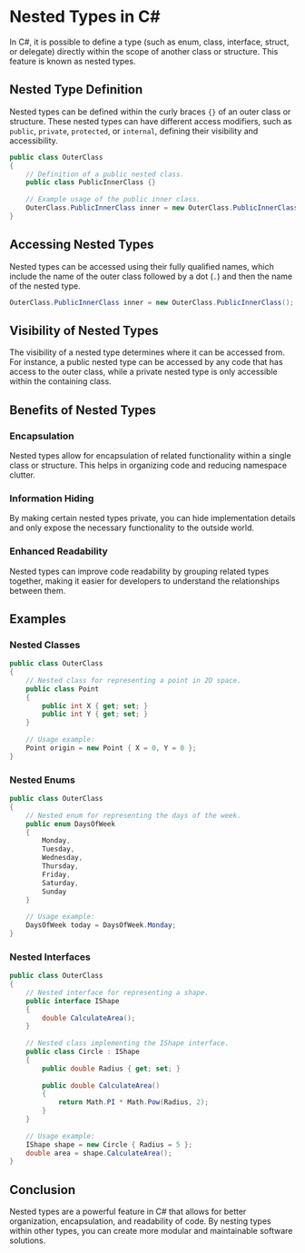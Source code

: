 # Nested Types in C#

In C#, it is possible to define a type (such as enum, class, interface, struct, or delegate) directly within the scope of another class or structure. This feature is known as nested types.

## Nested Type Definition

Nested types can be defined within the curly braces `{}` of an outer class or structure. These nested types can have different access modifiers, such as `public`, `private`, `protected`, or `internal`, defining their visibility and accessibility.

```csharp
public class OuterClass
{
    // Definition of a public nested class.
    public class PublicInnerClass {}
    
    // Example usage of the public inner class.
    OuterClass.PublicInnerClass inner = new OuterClass.PublicInnerClass();
}
```

## Accessing Nested Types

Nested types can be accessed using their fully qualified names, which include the name of the outer class followed by a dot (`.`) and then the name of the nested type.

```csharp
OuterClass.PublicInnerClass inner = new OuterClass.PublicInnerClass();
```

## Visibility of Nested Types

The visibility of a nested type determines where it can be accessed from. For instance, a public nested type can be accessed by any code that has access to the outer class, while a private nested type is only accessible within the containing class.

## Benefits of Nested Types

### Encapsulation

Nested types allow for encapsulation of related functionality within a single class or structure. This helps in organizing code and reducing namespace clutter.

### Information Hiding

By making certain nested types private, you can hide implementation details and only expose the necessary functionality to the outside world.

### Enhanced Readability

Nested types can improve code readability by grouping related types together, making it easier for developers to understand the relationships between them.

## Examples

### Nested Classes

```csharp
public class OuterClass
{
    // Nested class for representing a point in 2D space.
    public class Point
    {
        public int X { get; set; }
        public int Y { get; set; }
    }
    
    // Usage example:
    Point origin = new Point { X = 0, Y = 0 };
}
```

### Nested Enums

```csharp
public class OuterClass
{
    // Nested enum for representing the days of the week.
    public enum DaysOfWeek
    {
        Monday,
        Tuesday,
        Wednesday,
        Thursday,
        Friday,
        Saturday,
        Sunday
    }
    
    // Usage example:
    DaysOfWeek today = DaysOfWeek.Monday;
}
```

### Nested Interfaces

```csharp
public class OuterClass
{
    // Nested interface for representing a shape.
    public interface IShape
    {
        double CalculateArea();
    }
    
    // Nested class implementing the IShape interface.
    public class Circle : IShape
    {
        public double Radius { get; set; }
        
        public double CalculateArea()
        {
            return Math.PI * Math.Pow(Radius, 2);
        }
    }
    
    // Usage example:
    IShape shape = new Circle { Radius = 5 };
    double area = shape.CalculateArea();
}
```

## Conclusion

Nested types are a powerful feature in C# that allows for better organization, encapsulation, and readability of code. By nesting types within other types, you can create more modular and maintainable software solutions.
 